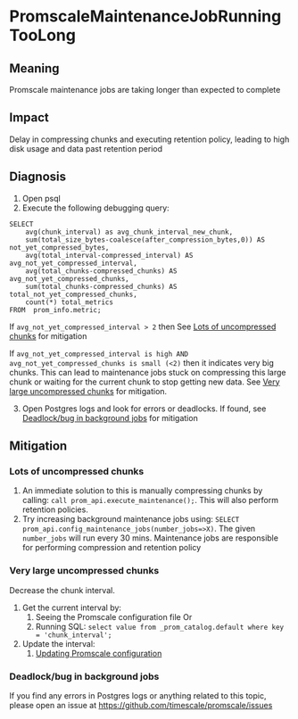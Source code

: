 # PromscaleMaintenanceJobRunningTooLong
## Meaning
Promscale maintenance jobs are taking longer than expected to complete

## Impact
Delay in compressing chunks and executing retention policy, leading to high disk usage and data past retention period

## Diagnosis
1. Open psql
2. Execute the following debugging query:
```postgresql
SELECT
    avg(chunk_interval) as avg_chunk_interval_new_chunk,
    sum(total_size_bytes-coalesce(after_compression_bytes,0)) AS not_yet_compressed_bytes,
    avg(total_interval-compressed_interval) AS avg_not_yet_compressed_interval,     
    avg(total_chunks-compressed_chunks) AS avg_not_yet_compressed_chunks,
    sum(total_chunks-compressed_chunks) AS total_not_yet_compressed_chunks,
    count(*) total_metrics
FROM  prom_info.metric;
```

If `avg_not_yet_compressed_interval > 2` then See [Lots of uncompressed chunks](#lots-of-uncompressed-chunks) for mitigation

If `avg_not_yet_compressed_interval is high AND avg_not_yet_compressed_chunks is small (<2)` then it indicates very big chunks.
This can lead to maintenance jobs stuck on compressing this large chunk or waiting for the current chunk to stop getting new data.
See [Very large uncompressed chunks](#very-large-uncompressed-chunks) for mitigation.

3. Open Postgres logs and look for errors or deadlocks. If found, see [Deadlock/bug in background jobs](#deadlock/bug-in-background-jobs) for mitigation 

## Mitigation
### Lots of uncompressed chunks
1. An immediate solution to this is manually compressing chunks by calling: `call prom_api.execute_maintenance();`. This will also perform retention policies.
2. Try increasing background maintenance jobs using: `SELECT prom_api.config_maintenance_jobs(number_jobs=>X)`. The given `number_jobs` will run every 30 mins. Maintenance jobs are responsible for performing compression and retention policy

### Very large uncompressed chunks
Decrease the chunk interval.

1. Get the current interval by:
   1. Seeing the Promscale configuration file
   Or
   2. Running SQL: `select value from _prom_catalog.default where key = 'chunk_interval';`
2. Update the interval:
   1. [Updating Promscale configuration](https://github.com/timescale/promscale/blob/master/docs/dataset.md)

### Deadlock/bug in background jobs
If you find any errors in Postgres logs or anything related to this topic, please open an issue at https://github.com/timescale/promscale/issues
